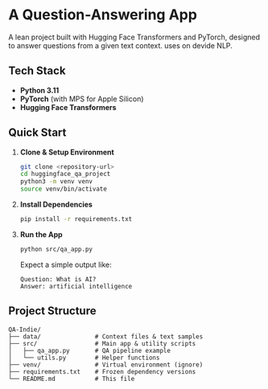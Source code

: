 # A Question-Answering App

A lean project built with Hugging Face Transformers and PyTorch, designed to answer questions from a given text context. uses on devide NLP.

## Tech Stack

- **Python 3.11**
- **PyTorch** (with MPS for Apple Silicon)
- **Hugging Face Transformers**

## Quick Start

1. **Clone & Setup Environment**
   ```bash
   git clone <repository-url>
   cd huggingface_qa_project
   python3 -m venv venv
   source venv/bin/activate
   ```

2. **Install Dependencies**
   ```bash
   pip install -r requirements.txt
   ```

3. **Run the App**
   ```bash
   python src/qa_app.py
   ```
   Expect a simple output like:
   ```
   Question: What is AI?
   Answer: artificial intelligence
   ```

## Project Structure

```
QA-Indie/
├── data/               # Context files & text samples
├── src/                # Main app & utility scripts
│   ├── qa_app.py       # QA pipeline example
│   └── utils.py        # Helper functions
├── venv/               # Virtual environment (ignore)
├── requirements.txt    # Frozen dependency versions
└── README.md           # This file
```